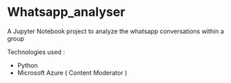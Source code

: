 # Whatsapp_analyser

A Jupyter Notebook project to analyze the whatsapp conversations within a group

Technologies used : 

+ Python
+ Microsoft Azure ( Content Moderator )
